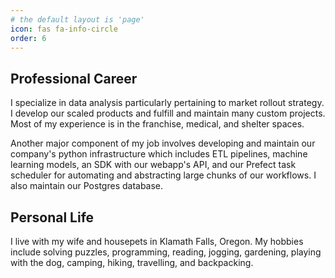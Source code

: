 ```yaml
---
# the default layout is 'page'
icon: fas fa-info-circle
order: 6
---
```


## Professional Career

I specialize in data analysis particularly pertaining to market rollout strategy. I develop our scaled products and fulfill and maintain many custom projects. Most of my experience is in the franchise, medical, and shelter spaces.

Another major component of my job involves developing and maintain our company's python infrastructure which includes ETL pipelines, machine learning models, an SDK with our webapp's API, and our Prefect task scheduler for automating and abstracting large chunks of our workflows. I also maintain our Postgres database.

## Personal Life
I live with my wife and housepets in Klamath Falls, Oregon. My hobbies include solving puzzles, programming, reading, jogging, gardening, playing with the dog, camping, hiking, travelling, and backpacking.
